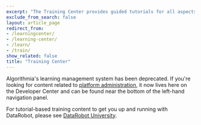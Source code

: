 ```yaml
---
excerpt: "The Training Center provides guided tutorials for all aspects of development on Algorithmia."
exclude_from_search: false
layout: article_page
redirect_from:
- /learningcenter/
- /learning-center/
- /learn/
- /train/
show_related: false
title: "Training Center"
---
```


Algorithmia's learning management system has been deprecated. If you're looking for content related to [platform administration](/administration/admin-panel/admin-panel-overview/), it now lives here on the Developer Center and can be found near the bottom of the left-hand navigation panel.

For tutorial-based training content to get you up and running with DataRobot, please see <a href="https://university.datarobot.com" target="_blank" rel="noopener noreferrer">DataRobot University</a>.
